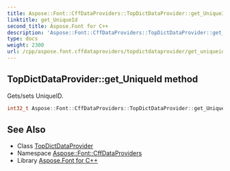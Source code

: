 ```yaml
---
title: Aspose::Font::CffDataProviders::TopDictDataProvider::get_UniqueId method
linktitle: get_UniqueId
second_title: Aspose.Font for C++
description: 'Aspose::Font::CffDataProviders::TopDictDataProvider::get_UniqueId method. Gets/sets UniqueID in C++.'
type: docs
weight: 2300
url: /cpp/aspose.font.cffdataproviders/topdictdataprovider/get_uniqueid/
---
```

## TopDictDataProvider::get_UniqueId method


Gets/sets UniqueID.

```cpp
int32_t Aspose::Font::CffDataProviders::TopDictDataProvider::get_UniqueId()
```

## See Also

* Class [TopDictDataProvider](../)
* Namespace [Aspose::Font::CffDataProviders](../../)
* Library [Aspose.Font for C++](../../../)
